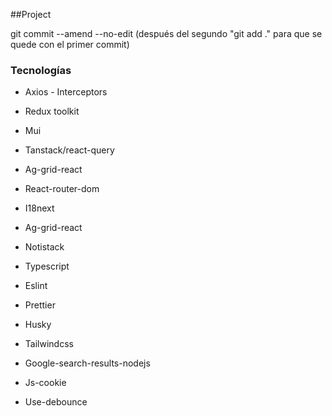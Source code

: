 ##Project

git commit --amend --no-edit (después del segundo "git add ." para que se quede con el primer commit)

### Tecnologías
* Axios - Interceptors
* Redux toolkit
* Mui
* Tanstack/react-query
* Ag-grid-react
* React-router-dom
* I18next
* Ag-grid-react
* Notistack
* Typescript
* Eslint
* Prettier
* Husky
* Tailwindcss

* Google-search-results-nodejs
* Js-cookie
* Use-debounce
